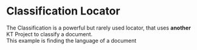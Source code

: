 # Classification Locator
The Classification is a powerful but rarely used locator, that uses **another** KT Project to classify a document.  
This example is finding the language of a document

